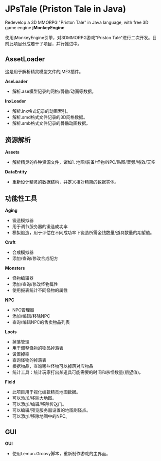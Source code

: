 # JPsTale (Priston Tale in Java)
 Redevelop a 3D MMORPG "Priston Tale" in Java language, with free 3D game engine **jMonkeyEngine**

使用jMonkeyEngine引擎，对3DMMORPG游戏"Priston Tale"进行二次开发。目前此项目分成若干子项目，并行推进中。

## AssetLoader

这是用于解析精灵模型文件的jME3插件。

**AseLoader**

* 解析.ase模型记录的网格/骨骼/动画等数据。

**InxLoader**

* 解析.inx格式记录的动画索引。
* 解析.smd格式文件记录的3D网格数据。
* 解析.smb格式文件记录的骨骼动画数据。

## 资源解析

**Assets**

* 解析精灵的各种资源文件，诸如1. 地图/装备/怪物/NPC/贴图/音频/特效/天空

**DataEntity**

* 重新设计精灵的数据结构，并定义相对精简的数据实体。

## 功能性工具

**Aging**

* 锻造模拟器
* 用于调节服务器的锻造成功率
* 模拟锻造，用于评估在不同成功率下锻造所需金钱数量/道具数量的期望值。

**Craft**

* 合成模拟器
* 添加/查询/修改合成配方

**Monsters**

* 怪物编辑器
* 添加/查询/修改怪物属性
* 使用报表统计不同怪物的属性

**NPC**

* NPC管理器
 * 添加/编辑/移除NPC
 * 查询/编辑NPC的售卖物品列表

**Loots**

* 掉落管理
* 用于调整怪物的物品掉落表
* 设置掉率
* 查询怪物的掉落表
* 根据物品，查询哪些怪物可以掉落对应物品
* 统计工具：统计玩家打出某道具可能需要的时间和杀怪数量(期望值)。

**Field**

* 此项目用于视化编辑精灵地图数据。
* 可以添加/移除大地图。
* 可以添加/编辑/移除传送门。
* 可以编辑/预览服务器设置的地图刷怪点。
* 可以添加/移除地图中的NPC。
 
## GUI

**GUI**

* 使用Lemur+Groovy脚本，重新制作游戏的主界面。
